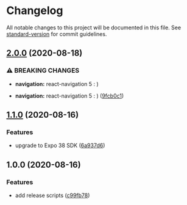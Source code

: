 # Changelog

All notable changes to this project will be documented in this file. See [standard-version](https://github.com/conventional-changelog/standard-version) for commit guidelines.

## [2.0.0](https://github.com/AndrewUsher/celeb-lookup/compare/v1.1.0...v2.0.0) (2020-08-18)


### ⚠ BREAKING CHANGES

* **navigation:** react-navigation 5 : )

* **navigation:** react-navigation 5 : ) ([9fcb0c1](https://github.com/AndrewUsher/celeb-lookup/commit/9fcb0c185a5b59dfe23cf9b50d8c8e0cffa93447))

## [1.1.0](https://github.com/AndrewUsher/celeb-lookup/compare/v1.0.0...v1.1.0) (2020-08-16)


### Features

* upgrade to Expo 38 SDK ([6a937d6](https://github.com/AndrewUsher/celeb-lookup/commit/6a937d6aa2a465cc826611f3ce11dd53ff55aff6))

## 1.0.0 (2020-08-16)


### Features

* add release scripts ([c99fb78](https://github.com/AndrewUsher/celeb-lookup/commit/c99fb78171a53fca59794fb75592d7d942867c9f))

